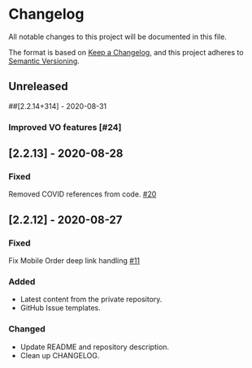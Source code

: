# Changelog
All notable changes to this project will be documented in this file.

The format is based on [Keep a Changelog](https://keepachangelog.com/en/1.0.0/),
and this project adheres to [Semantic Versioning](https://semver.org/spec/v2.0.0.html).

## Unreleased

##[2.2.14+314] - 2020-08-31

### Improved VO features [#24]

## [2.2.13] - 2020-08-28

### Fixed
Removed COVID references from code. [#20](https://github.com/rokwire/illinois-app/issues/20)

## [2.2.12] - 2020-08-27

### Fixed
Fix Mobile Order deep link handling [#11](https://github.com/rokwire/illinois-app/issues/11)

### Added
- Latest content from the private repository.
- GitHub Issue templates.

### Changed
- Update README and repository description.
- Clean up CHANGELOG.
